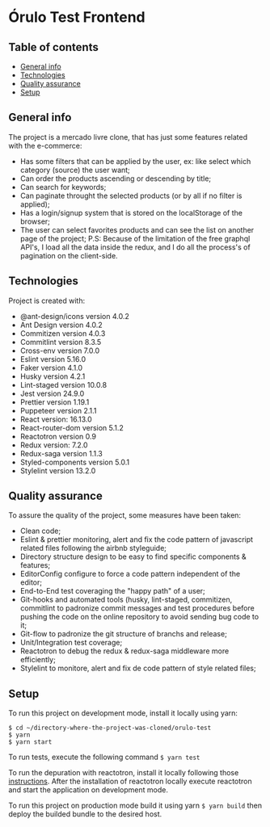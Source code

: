 # Órulo Test Frontend

## Table of contents

- [General info](#general-info)
- [Technologies](#technologies)
- [Quality assurance](#quality-assurance)
- [Setup](#setup)

## General info

The project is a mercado livre clone, that has just some features related with
the e-commerce:

- Has some filters that can be applied by the user, ex: like select which category (source) the user want;
- Can order the products ascending or descending by title;
- Can search for keywords;
- Can paginate throught the selected products (or by all if no filter is applied);
- Has a login/signup system that is stored on the localStorage of the browser;
- The user can select favorites products and can see the list on another page of the project;
  P.S: Because of the limitation of the free graphql API's, I load all the data inside the redux, and I do all the process's of pagination on the client-side.

## Technologies

Project is created with:

- @ant-design/icons version 4.0.2
- Ant Design version 4.0.2
- Commitizen version 4.0.3
- Commitlint version 8.3.5
- Cross-env version 7.0.0
- Eslint version 5.16.0
- Faker version 4.1.0
- Husky version 4.2.1
- Lint-staged version 10.0.8
- Jest version 24.9.0
- Prettier version 1.19.1
- Puppeteer version 2.1.1
- React version: 16.13.0
- React-router-dom version 5.1.2
- Reactotron version 0.9
- Redux version: 7.2.0
- Redux-saga version 1.1.3
- Styled-components version 5.0.1
- Stylelint version 13.2.0

## Quality assurance

To assure the quality of the project, some measures have been taken:

- Clean code;
- Eslint & prettier monitoring, alert and fix the code pattern of javascript related files following the airbnb styleguide;
- Directory structure design to be easy to find specific components & features;
- EditorConfig configure to force a code pattern independent of the editor;
- End-to-End test coveraging the "happy path" of a user;
- Git-hooks and automated tools (husky, lint-staged, commitizen, commitlint to padronize commit messages and test procedures before pushing the code on the online repository to avoid sending bug code to it;
- Git-flow to padronize the git structure of branchs and release;
- Unit/Integration test coverage;
- Reactotron to debug the redux & redux-saga middleware more efficiently;
- Stylelint to monitore, alert and fix de code pattern of style related files;

## Setup

To run this project on development mode, install it locally using yarn:

```
$ cd ~/directory-where-the-project-was-cloned/orulo-test
$ yarn
$ yarn start
```

To run tests, execute the following command `$ yarn test`

To run the depuration with reactotron, install it locally following those [instructions](https://github.com/infinitered/reactotron/blob/master/docs/installing.md). After the installation of reactotron locally execute reactotron and start the application on development mode.

To run this project on production mode build it using yarn `$ yarn build` then deploy the builded bundle to the desired host.
